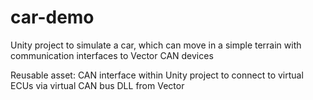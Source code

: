 # car-demo
Unity project to simulate a car, which can move in a simple terrain with communication interfaces to Vector CAN devices

Reusable asset: CAN interface within Unity project to connect to virtual ECUs via virtual CAN bus DLL from Vector
